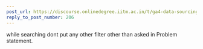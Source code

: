```yaml
---
post_url: https://discourse.onlinedegree.iitm.ac.in/t/ga4-data-sourcing-discussion-thread-tds-jan-2025/165959/211
reply_to_post_number: 206
---
```

while searching dont put any other filter other than asked in Problem statement.